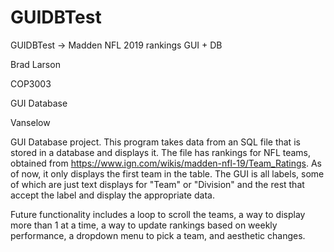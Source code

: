 # GUIDBTest
GUIDBTest -> Madden NFL 2019 rankings GUI + DB

Brad Larson

COP3003

GUI Database

Vanselow

GUI Database project. This program takes data from an SQL file that is stored in a database and displays it. The file has rankings for NFL teams, obtained from https://www.ign.com/wikis/madden-nfl-19/Team_Ratings. As of now, it only displays the first team in the table. The GUI is all labels, some of which are just text displays for "Team" or "Division" and the rest that accept the label and display the appropriate data. 

Future functionality includes a loop to scroll the teams, a way to display more than 1 at a time, a way to update rankings based on weekly performance, a dropdown menu to pick a team, and aesthetic changes.
